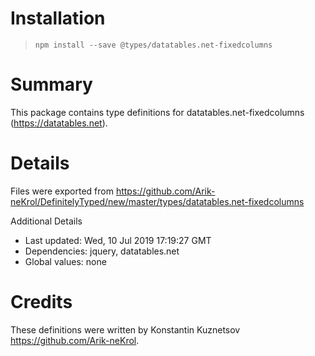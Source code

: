 # Installation
> `npm install --save @types/datatables.net-fixedcolumns`

# Summary
This package contains type definitions for datatables.net-fixedcolumns (https://datatables.net).

# Details
Files were exported from https://github.com/Arik-neKrol/DefinitelyTyped/new/master/types/datatables.net-fixedcolumns

Additional Details
 * Last updated: Wed, 10 Jul 2019 17:19:27 GMT
 * Dependencies: jquery, datatables.net
 * Global values: none

# Credits
These definitions were written by Konstantin Kuznetsov <https://github.com/Arik-neKrol>.
